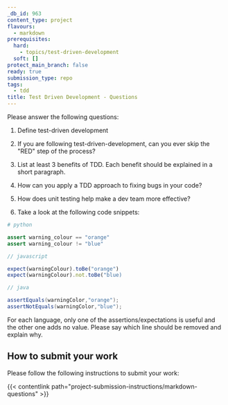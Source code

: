 ```yaml
---
_db_id: 963
content_type: project
flavours:
  - markdown
prerequisites:
  hard:
    - topics/test-driven-development
  soft: []
protect_main_branch: false
ready: true
submission_type: repo
tags:
  - tdd
title: Test Driven Development - Questions
---
```


Please answer the following questions:

1. Define test-driven development

2. If you are following test-driven-development, can you ever skip the "RED" step of the process?

3. List at least 3 benefits of TDD. Each benefit should be explained in a short paragraph.

4. How can you apply a TDD approach to fixing bugs in your code?

5. How does unit testing help make a dev team more effective?

6. Take a look at the following code snippets:

```python
# python

assert warning_colour == "orange"
assert warning_colour != "blue"
```

```javascript
// javascript

expect(warningColour).toBe("orange")
expect(warningColour).not.toBe("blue)
```

```java
// java

assertEquals(warningColor,"orange");
assertNotEquals(warningColor,"blue");
```

For each language, only one of the assertions/expectations is useful and the other one adds no value. Please say which line should be removed and explain why.

## How to submit your work

Please follow the following instructions to submit your work:

{{< contentlink path="project-submission-instructions/markdown-questions" >}}
